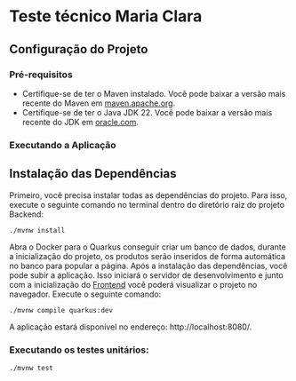 # Teste técnico Maria Clara

## Configuração do Projeto

### Pré-requisitos

- Certifique-se de ter o Maven instalado. Você pode baixar a versão mais recente do Maven em [maven.apache.org](https://maven.apache.org/).
- Certifique-se de ter o Java JDK 22. Você pode baixar a versão mais recente do JDK em [oracle.com](https://www.oracle.com/java/technologies/javase-downloads.html).

### Executando a Aplicação

## Instalação das Dependências

Primeiro, você precisa instalar todas as dependências do projeto. Para isso, execute o seguinte comando no terminal dentro do diretório raiz do projeto Backend:

```shell
./mvnw install
```

Abra o Docker para o Quarkus conseguir criar um banco de dados, durante a inicialização do projeto, os produtos serão inseridos de forma automática no banco para popular a página.
Após a instalação das dependências, você pode subir a aplicação. Isso iniciará o servidor de desenvolvimento e junto com a inicialização do [Frontend](../bmw-ilia-front/README.md) você poderá visualizar o projeto no navegador. Execute o seguinte comando:

```shell
./mvnw compile quarkus:dev
```

A aplicação estará disponível no endereço: http://localhost:8080/.

### Executando os testes unitários:

```shell
./mvnw test
```
